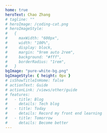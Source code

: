 ```yaml
---
home: true
heroText: Chao Zhang
# tagline: ""
# heroImage: /coding-cat.png
# heroImageStyle:
#   {
#     maxWidth: "600px",
#     width: "100%",
#     display: block,
#     margin: "9rem auto 2rem",
#     background: "#fff",
#     borderRadius: "1rem",
#   }
bgImage: "pure-white-bg.png"
bgImageStyle: { height: 0px }
# isShowTitleInHome: false
# actionText: Guide
# actionLink: /views/other/guide
# features:
#   - title: Blog
#     details: Tech blog
#   - title: Today
#     details: Record my front end learning
#   - title: Tomorrow
#     details: Become better
---
```

